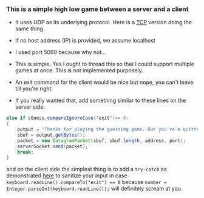 ### This is a simple high low game between a server and a client

* It uses UDP as its underlying protocol. Here is a [TCP](../TCP) version doing the same thing.

* if no host address (IP) is provided, we assume localhost

* I used port 5060 because why not...

* This is simple. Yes I ought to thread this so that I could support multiple games at once. This is not implemented purposely.

* An exit command for the client would be nice but nope, you can't leave till you're right.
 * If you really wanted that, add something similar to these lines on the server side:
  ```java
  else if cGuess.compareIgnoreCase('exit')== 0:
  {
	  output = "Thanks for playing the guessing game. But you're a quitter";
	  sbuf = output.getBytes();
	  packet = new DatagramPacket(sbuf, sbuf.length, address, port);
	  serverSocket.send(packet);
	  break;
 }
 ```
 and on the client side the simplest thing is to add a `try-catch` as demonstrated [here](../TCP/HiloClient.java#L60) to  sanitize your input in case `keyboard.readLine().compareTo("exit") == 0` because `number = Integer.parseInt(keyboard.readLine());` will definitely scream at you.
